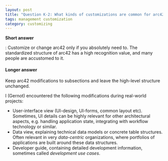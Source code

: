 ```yaml
---
layout: post
title: "Question K-2: What kinds of customizations are common for arc42?"
tags: management customization
category: customizing
---
```




**Short answer**

: Customize or change arc42 only if you absolutely need to. The
standardized structure of arc42 has a high recognition value, and many people are
accustomed to it.


#### Longer answer

Keep arc42 modifications to subsections and leave the high-level structure unchanged.

I (Gernot) encountered the following modifications during real-world projects:

* User-interface view (UI-design, UI-forms, common layout etc). Sometimes, UI details can be highly relevant for other architectural aspects, e.g. handling application state, integrating with workflow technology or similar.
* Data view, explaining technical data models or concrete table structures. Often relevant in very _data-centric_ organizations, where portfolios of applications are built around these data structures.
* Developer guide, containing detailed development information, sometimes called _development use cases_.
